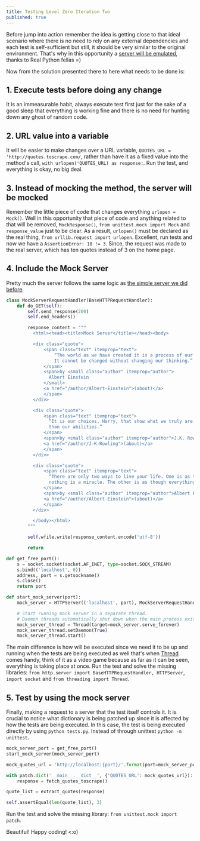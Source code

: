 ```yaml
---
title: Testing Level Zero Iteration Two
published: true
---
```


Before jump into action remember the idea is getting close to that ideal scenario
where there is no need to rely on any external dependencies and each test is self-sufficient
but still, it should be very similar to the original environment. That's why in this opportunity a
[server will be emulated](https://realpython.com/testing-third-party-apis-with-mock-servers/), thanks to Real Python fellas =)

Now from the solution presented there to here what needs to be done is:

## 1. Execute tests before doing any change

It is an immeasurable habit, always execute test first just for the sake of a good sleep
that everything is working fine and there is no need for hunting down any ghost
of random code.

## 2. URL value into a variable

It will be easier to make changes over a URL variable,  `QUOTES_URL = 'http://quotes.toscrape.com/`, rather than have it as a
fixed value into the method's call, `with urlopen('QUOTES_URL) as response:`. Run the test, and everything is okay, no big deal.

## 3. Instead of mocking the method, the server will be mocked

Remember the little piece of code that changes everything `urlopen = Mock()`. Well
in this opportunity that piece of code and anything related to that will be removed,
`MockResponse()`, `from unittest.mock import Mock` and `response_value` just to be clear. As a result, `urlopen()`
must be declared as the real thing, `from urllib.request import urlopen`. Excellent,
run tests and now we have a `AssertionError: 10 != 3`. Since, the request was made
to the real server, which has ten quotes instead of 3 on the home page.

## 4. Include the Mock Server

Pretty much the server follows the same logic as [the simple server we did before](https://ambarmendez.github.io/Simple-Server).

```python
class MockServerRequestHandler(BaseHTTPRequestHandler):
    def do_GET(self):
        self.send_response(200)
        self.end_headers()

        response_content = """
          <html><head><title>Mock Server</title></head><body>

          <div class="quote">
              <span class="text" itemprop="text">
                  “The world as we have created it is a process of our thinking.
                  It cannot be changed without changing our thinking.”
              </span>
              <span>by <small class="author" itemprop="author">
                Albert Einstein
              </small>
              <a href="/author/Albert-Einstein">(about)</a>
              </span>
          </div>

          <div class="quote">
              <span class="text" itemprop="text">
                “It is our choices, Harry, that show what we truly are, far more
                than our abilities.”
              </span>
              <span>by <small class="author" itemprop="author">J.K. Rowling</small>
              <a href="/author/J-K-Rowling">(about)</a>
              </span>
          </div>

          <div class="quote">
              <span class="text" itemprop="text">
                “There are only two ways to live your life. One is as though
                nothing is a miracle. The other is as though everything is a miracle.”
              </span>
              <span>by <small class="author" itemprop="author">Albert Einstein</small>
              <a href="/author/Albert-Einstein">(about)</a>
              </span>
          </div>

          </body></html>
        """

        self.wfile.write(response_content.encode('utf-8'))

        return

def get_free_port():
    s = socket.socket(socket.AF_INET, type=socket.SOCK_STREAM)
    s.bind(('localhost', 0))
    address, port = s.getsockname()
    s.close()
    return port

def start_mock_server(port):
    mock_server = HTTPServer(('localhost', port), MockServerRequestHandler)

    # Start running mock server in a separate thread.
    # Daemon threads automatically shut down when the main process exits.
    mock_server_thread = Thread(target=mock_server.serve_forever)
    mock_server_thread.setDaemon(True)
    mock_server_thread.start()
```

The main difference is how will be executed since we need it to be up and running
when the tests are being executed as well that's when [Thread](https://docs.python.org/3.8/library/threading.html)
comes handy, think of it as a video game because as far as it can be seen, everything is taking place at
once. Run the test and solve the missing libraries: `from http.server import BaseHTTPRequestHandler, HTTPServer`, `import socket` and `from threading import Thread`.

## 5. Test by using the mock server

Finally, making a request to a server that the test itself controls it. It is crucial to notice
what dictionary is being patched up since it is affected by how the tests are being executed. In this
case, the test is being executed directly by using `python tests.py`. Instead of through unittest `python -m unittest`.

```python
mock_server_port = get_free_port()
start_mock_server(mock_server_port)

mock_quotes_url = 'http://localhost:{port}/'.format(port=mock_server_port)

with patch.dict('__main__.__dict__', {'QUOTES_URL': mock_quotes_url}):
    response = fetch_quotes_toscrape()

quote_list = extract_quotes(response)

self.assertEqual(len(quote_list), 3)
```

Run the test and solve the missing library: `from unittest.mock import patch`.

Beautiful! Happy coding! <:o)
